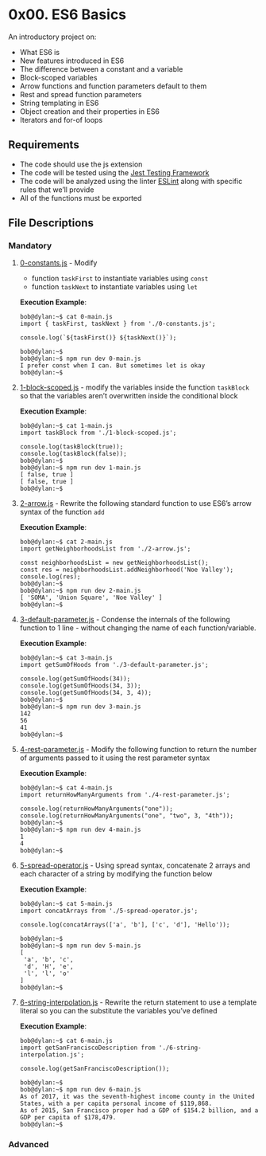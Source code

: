 # 0x00. ES6 Basics
An introductory project on:

- What ES6 is
- New features introduced in ES6
- The difference between a constant and a variable
- Block-scoped variables
- Arrow functions and function parameters default to them
- Rest and spread function parameters
- String templating in ES6
- Object creation and their properties in ES6
- Iterators and for-of loops

## Requirements
- The code should use the js extension
- The code will be tested using the [Jest Testing Framework](https://jestjs.io/)
- The code will be analyzed using the linter [ESLint](https://eslint.org/) along with specific rules that we’ll provide
- All of the functions must be exported

## File Descriptions
### Mandatory

1. [0-constants.js](./0-constants.js) - Modify
	- function `taskFirst` to instantiate variables using `const`
	- function `taskNext` to instantiate variables using `let`
	
	**Execution Example**:
	```
	bob@dylan:~$ cat 0-main.js
	import { taskFirst, taskNext } from './0-constants.js';

	console.log(`${taskFirst()} ${taskNext()}`);

	bob@dylan:~$ 
	bob@dylan:~$ npm run dev 0-main.js 
	I prefer const when I can. But sometimes let is okay
	bob@dylan:~$ 
	```
2. [1-block-scoped.js](./1-block-scoped.js) - modify the variables inside the function `taskBlock` so that the variables aren’t overwritten inside the conditional block

	**Execution Example**:
	```
	bob@dylan:~$ cat 1-main.js
	import taskBlock from './1-block-scoped.js';

	console.log(taskBlock(true));
	console.log(taskBlock(false));
	bob@dylan:~$
	bob@dylan:~$ npm run dev 1-main.js 
	[ false, true ]
	[ false, true ]
	bob@dylan:~$
	```
3. [2-arrow.js](./2-arrow.js) - Rewrite the following standard function to use ES6’s arrow syntax of the function `add`
	
 	**Execution Example**:
	```
	bob@dylan:~$ cat 2-main.js
	import getNeighborhoodsList from './2-arrow.js';

	const neighborhoodsList = new getNeighborhoodsList();
	const res = neighborhoodsList.addNeighborhood('Noe Valley');
	console.log(res);
	bob@dylan:~$
	bob@dylan:~$ npm run dev 2-main.js 
	[ 'SOMA', 'Union Square', 'Noe Valley' ]
	bob@dylan:~$
	```

4. [3-default-parameter.js](./3-default-parameter.js) - Condense the internals of the following function to 1 line - without changing the name of each function/variable.
	
 	**Execution Example**:
	```
	bob@dylan:~$ cat 3-main.js
	import getSumOfHoods from './3-default-parameter.js';

	console.log(getSumOfHoods(34));
	console.log(getSumOfHoods(34, 3));
	console.log(getSumOfHoods(34, 3, 4));
	bob@dylan:~$
	bob@dylan:~$ npm run dev 3-main.js 
	142
	56
	41
	bob@dylan:~$
	```
5. [4-rest-parameter.js](./4-rest-parameter.js) - Modify the following function to return the number of arguments passed to it using the rest parameter syntax
	
 	**Execution Example**:
	```
	bob@dylan:~$ cat 4-main.js
	import returnHowManyArguments from './4-rest-parameter.js';

	console.log(returnHowManyArguments("one"));
	console.log(returnHowManyArguments("one", "two", 3, "4th"));
	bob@dylan:~$
	bob@dylan:~$ npm run dev 4-main.js 
	1
	4
	bob@dylan:~$
	```
6. [5-spread-operator.js](5-spread-operator.js) - Using spread syntax, concatenate 2 arrays and each character of a string by modifying the function below

   	**Execution Example**:
	```plaintext
	bob@dylan:~$ cat 5-main.js
	import concatArrays from './5-spread-operator.js';

	console.log(concatArrays(['a', 'b'], ['c', 'd'], 'Hello'));

	bob@dylan:~$
	bob@dylan:~$ npm run dev 5-main.js 
	[
 	 'a', 'b', 'c',
  	 'd', 'H', 'e',
 	 'l', 'l', 'o'
	]
	bob@dylan:~$
 	```

7. [6-string-interpolation.js](./6-string-interpolation.js) - Rewrite the return statement to use a template literal so you can the substitute the variables you’ve defined

	**Execution Example**:
   	```plaintext
	bob@dylan:~$ cat 6-main.js
	import getSanFranciscoDescription from './6-string-interpolation.js';

	console.log(getSanFranciscoDescription());

	bob@dylan:~$
	bob@dylan:~$ npm run dev 6-main.js 
	As of 2017, it was the seventh-highest income county in the United States, with a per capita personal income of $119,868.
    As of 2015, San Francisco proper had a GDP of $154.2 billion, and a GDP per capita of $178,479.
	bob@dylan:~$

### Advanced
